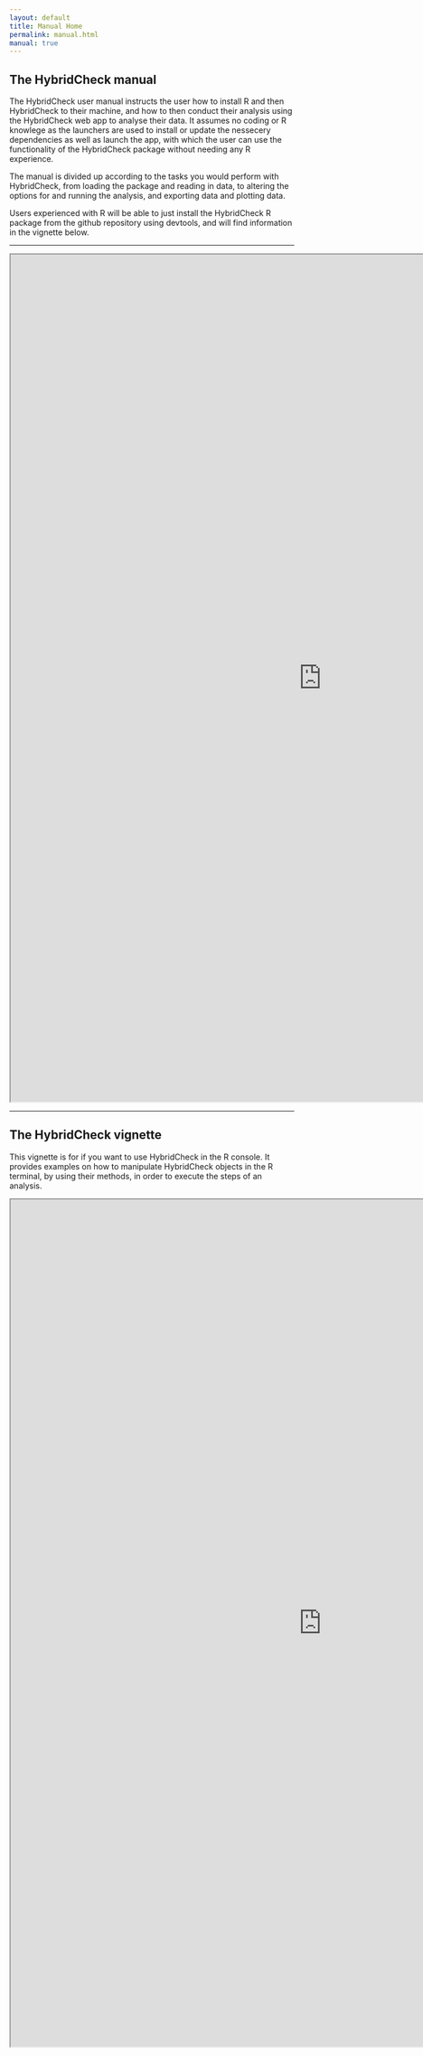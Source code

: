 ```yaml
---
layout: default
title: Manual Home
permalink: manual.html
manual: true
---
```


## The HybridCheck manual

The HybridCheck user manual instructs the user how to install R and then HybridCheck to their machine, and how to then conduct their analysis using the HybridCheck web app to analyse their data. It assumes no coding or R knowlege as the launchers are used to install or update the nessecery dependencies as well as launch the app, with which the user can use the functionality of the HybridCheck package without needing any R experience.

The manual is divided up according to the tasks you would perform with HybridCheck, from loading the package and reading in data, to altering the options for and running the analysis, and exporting data and plotting data.

Users experienced with R will be able to just install the HybridCheck R package from the github repository using devtools, and will find information in the vignette below.

-----

<div align="center">
<iframe src="http://ward9250.github.io/HybridCheck/Manual/HybridCheck_User_Manual.pdf" width=1100 height=1500></iframe>
</div>

<hr>

## The HybridCheck vignette

This vignette is for if you want to use HybridCheck in the R console. It provides
examples on how to manipulate HybridCheck objects in the R terminal, by using their
methods, in order to execute the steps of an analysis.

<div align="center">
<iframe src="http://ward9250.github.io/HybridCheck/Manual/HybridCheck_User_Manual.pdf" width=1100 height=1500></iframe>
</div>
